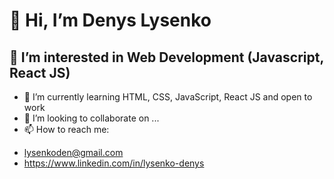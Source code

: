 # 👋 Hi, I’m Denys Lysenko
## 👀 I’m interested in Web Development (Javascript, React JS)
- 🌱 I’m currently learning HTML, CSS, JavaScript, React JS and open to work
- 💞️ I’m looking to collaborate on ...
- 📫 How to reach me:
* lysenkoden@gmail.com
* https://www.linkedin.com/in/lysenko-denys

<!---
LysenkoDenys/LysenkoDenys is a ✨ special ✨ repository because its `README.md` (this file) appears on your GitHub profile.
You can click the Preview link to take a look at your changes.
--->
